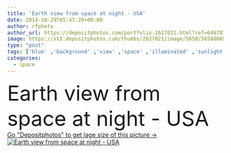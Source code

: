 ```yaml
---
title: 'Earth view from space at night - USA'
date: 2014-10-29T05:47:28+00:00
author: rfphoto
author_url: https://depositphotos.com/portfolio-2627021.html?ref=64678756
image: https://st2.depositphotos.com/thumbs/2627021/image/5658/56588069/api_thumb_450.jpg?forcejpeg=true
type: "post"
tags: ['blue' ,'background' ,'view' ,'space' ,'illuminated' ,'sunlight' ,'sun' ,'light' ,'sunrise' ,'fantasy' ,'city' ,'night' ,'glow' ,'astrology' ,'horizon' ,'earth' ,'planet' ,'world' ,'usa' ,'science' ,'globe' ,'stars' ,'ray' ,'astronomy' ,'galaxy' ,'universe' ,'alien' ,'orbit' ,'halo' ,'exploration' ,'cosmos' ,'america' ,'galactic' ,'from' ,'nasa' ,'starry' ,'expansion' ]
categories: 
  - space
---
```

<div aling="center">
            <font size="60"> Earth view from space at night - USA</font>   
</div>
<div>
    <a href='https://depositphotos.com/56588069/stock-photo-earth-view-from-space-at.html?ref=64678756' target=_blank > Go "Depositphotos" to get lage size of this picture ->
        <img href='https://depositphotos.com/56588069/stock-photo-earth-view-from-space-at.html?ref=64678756' src='https://st2.depositphotos.com/2627021/5658/i/950/depositphotos_56588069-stock-photo-earth-view-from-space-at.jpg?forcejpeg=true' alt='Earth view from space at night - USA' >
    </a>
</div>
